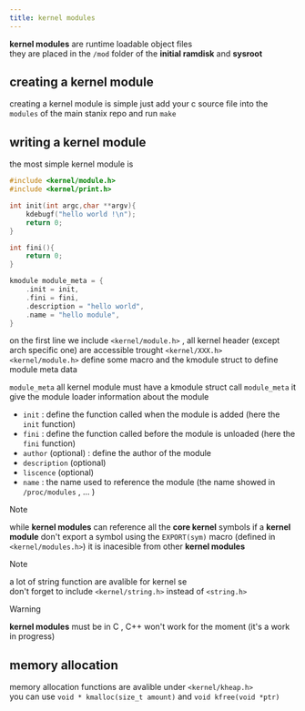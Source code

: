 ```yaml
---
title: kernel modules
---
```

**kernel modules** are runtime loadable object files  
they are placed in the `/mod` folder of the **initial ramdisk** and **sysroot**

## creating a kernel module
creating a kernel module is simple just add your c source file into the `modules` of the main stanix repo and run `make`

## writing a kernel module
the most simple kernel module is 
```c
#include <kernel/module.h>
#include <kernel/print.h>

int init(int argc,char **argv){
    kdebugf("hello world !\n");
    return 0;
}

int fini(){
    return 0;
}

kmodule module_meta = {
    .init = init,
    .fini = fini,
    .description = "hello world",
    .name = "hello module",
}
```

on the first line we include `<kernel/module.h>` , all kernel header (except arch specific one) are accessible trought `<kernel/XXX.h>`  
`<kernel/module.h>` define some macro and the kmodule struct to define module meta data

`module_meta` all kernel module must have a kmodule struct call `module_meta` it give the module loader information about the module
- `init` : define the function called when the module is added (here the `init` function)
- `fini` : define the function called before the module is unloaded (here the `fini` function)
- `author` (optional) : define the author of the module
- `description` (optional) 
- `liscence` (optional)
- `name` : the name used to reference the module (the name showed in `/proc/modules` , ... )

> [!NOTE]
> while **kernel modules** can reference all the **core kernel** symbols if a **kernel module** don't export a symbol using the `EXPORT(sym)` macro (defined in `<kernel/modules.h>`) it is inacesible from other **kernel modules**

> [!NOTE]
> a lot of string function are avalible for kernel se   
> don't forget to include `<kernel/string.h>` instead of `<string.h>`

> [!WARNING]
> **kernel modules** must be in C , C++ won't work for the moment (it's a work in progress)

## memory allocation
memory allocation functions are avalible under `<kernel/kheap.h>`  
you can use `void * kmalloc(size_t amount)` and `void kfree(void *ptr)`  
